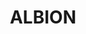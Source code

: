 ---
lastmod: '2025-04-06T06:05:21+00:00'
latitude: -21.32840736
layout: suburb
longitude: 142.604872
postcode: '4822'
state: QLD
title: ALBION
url: /qld/albion/
---